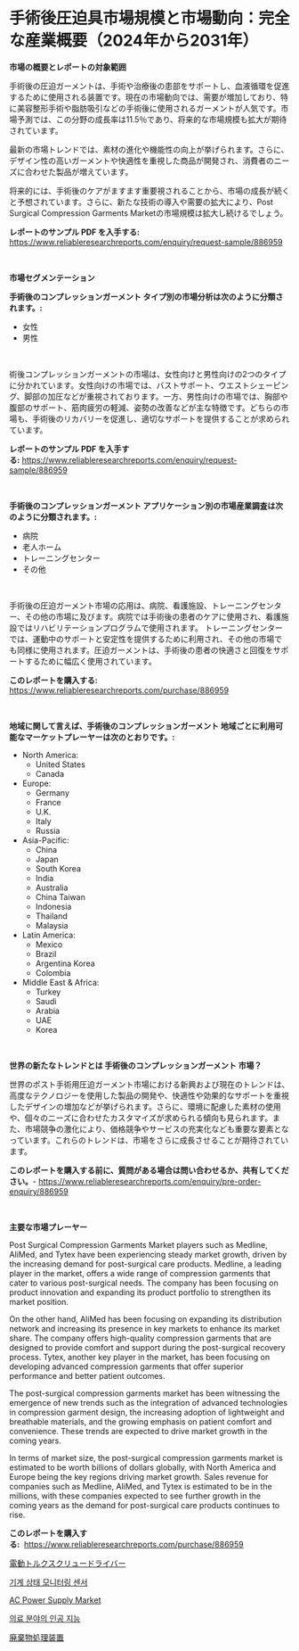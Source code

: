 <p><h1>手術後圧迫具市場規模と市場動向：完全な産業概要（2024年から2031年）</h1></p><p><strong>市場の概要とレポートの対象範囲</strong></p>
<p><p>手術後の圧迫ガーメントは、手術や治療後の患部をサポートし、血液循環を促進するために使用される装置です。現在の市場動向では、需要が増加しており、特に美容整形手術や脂肪吸引などの手術後に使用されるガーメントが人気です。市場予測では、この分野の成長率は11.5％であり、将来的な市場規模も拡大が期待されています。</p><p>最新の市場トレンドでは、素材の進化や機能性の向上が挙げられます。さらに、デザイン性の高いガーメントや快適性を重視した商品が開発され、消費者のニーズに合わせた製品が増えています。</p><p>将来的には、手術後のケアがますます重要視されることから、市場の成長が続くと予想されています。さらに、新たな技術の導入や需要の拡大により、Post Surgical Compression Garments Marketの市場規模は拡大し続けるでしょう。</p></p>
<p><strong>レポートのサンプル PDF を入手する:</strong> <a href="https://www.reliableresearchreports.com/enquiry/request-sample/886959">https://www.reliableresearchreports.com/enquiry/request-sample/886959</a></p>
<p>&nbsp;</p>
<p><strong>市場セグメンテーション</strong></p>
<p><strong>手術後のコンプレッションガーメント タイプ別の市場分析は次のように分類されます。:</strong></p>
<p><ul><li>女性</li><li>男性</li></ul></p>
<p>&nbsp;</p>
<p><p>術後コンプレッションガーメントの市場は、女性向けと男性向けの2つのタイプに分かれています。女性向けの市場では、バストサポート、ウエストシェーピング、脚部の加圧などが重視されております。一方、男性向けの市場では、胸部や腹部のサポート、筋肉疲労の軽減、姿勢の改善などが主な特徴です。どちらの市場も、手術後のリカバリーを促進し、適切なサポートを提供することが求められています。</p></p>
<p><strong>レポートのサンプル PDF を入手する:</strong>&nbsp;<a href="https://www.reliableresearchreports.com/enquiry/request-sample/886959">https://www.reliableresearchreports.com/enquiry/request-sample/886959</a></p>
<p>&nbsp;</p>
<p><strong> 手術後のコンプレッションガーメント アプリケーション別の市場産業調査は次のように分類されます。:</strong></p>
<p><ul><li>病院</li><li>老人ホーム</li><li>トレーニングセンター</li><li>その他</li></ul></p>
<p>&nbsp;</p>
<p><p>手術後の圧迫ガーメント市場の応用は、病院、看護施設、トレーニングセンター、その他の市場に及びます。病院では手術後の患者のケアに使用され、看護施設ではリハビリテーションプログラムで使用されます。 トレーニングセンターでは、運動中のサポートと安定性を提供するために利用され、その他の市場でも同様に使用されます。圧迫ガーメントは、手術後の患者の快適さと回復をサポートするために幅広く使用されています。</p></p>
<p><strong>このレポートを購入する:</strong>&nbsp; <a href="https://www.reliableresearchreports.com/purchase/886959">https://www.reliableresearchreports.com/purchase/886959</a></p>
<p>&nbsp;</p>
<p><strong>地域に関して言えば、手術後のコンプレッションガーメント 地域ごとに利用可能なマーケットプレーヤーは次のとおりです。:</strong></p>
<p><ul>
    <li>
        North America:
        <ul>
            <li>United States</li>
            <li>Canada</li>
        </ul>
    </li>
    <li>
        Europe:
        <ul>
            <li>Germany</li>
            <li>France</li>
            <li>U.K.</li>
            <li>Italy</li>
            <li>Russia</li>
        </ul>
    </li>
    <li>
        Asia-Pacific:
        <ul>
            <li>China</li>
            <li>Japan</li>
            <li>South Korea</li>
            <li>India</li>
            <li>Australia</li>
            <li>China Taiwan</li>
            <li>Indonesia</li>
            <li>Thailand</li>
            <li>Malaysia</li>
        </ul>
    </li>
    <li>
        Latin America:
        <ul>
            <li>Mexico</li>
            <li>Brazil</li>
            <li>Argentina Korea</li>
            <li>Colombia</li>
        </ul>
    </li>
    <li>
        Middle East & Africa:
        <ul>
            <li>Turkey</li>
            <li>Saudi</li>
            <li>Arabia</li>
            <li>UAE</li>
            <li>Korea</li>
        </ul>
    </li>
    </ul></p>
<p>&nbsp;</p>
<p><strong>世界の新たなトレンドとは 手術後のコンプレッションガーメント 市場？</strong></p>
<p><p>世界のポスト手術用圧迫ガーメント市場における新興および現在のトレンドは、高度なテクノロジーを使用した製品の開発や、快適性や効果的なサポートを重視したデザインの増加などが挙げられます。さらに、環境に配慮した素材の使用や、個々のニーズに合わせたカスタマイズが求められる傾向も見られます。また、市場競争の激化により、価格競争やサービスの充実化なども重要な要素となっています。これらのトレンドは、市場をさらに成長させることが期待されています。</p></p>
<p><strong>このレポートを購入する前に、質問がある場合は問い合わせるか、共有してください。</strong>- <a href="https://www.reliableresearchreports.com/enquiry/pre-order-enquiry/886959">https://www.reliableresearchreports.com/enquiry/pre-order-enquiry/886959</a></p>
<p>&nbsp;</p>
<p><strong>主要な市場プレーヤー</strong></p>
<p><p>Post Surgical Compression Garments Market players such as Medline, AliMed, and Tytex have been experiencing steady market growth, driven by the increasing demand for post-surgical care products. Medline, a leading player in the market, offers a wide range of compression garments that cater to various post-surgical needs. The company has been focusing on product innovation and expanding its product portfolio to strengthen its market position.</p><p>On the other hand, AliMed has been focusing on expanding its distribution network and increasing its presence in key markets to enhance its market share. The company offers high-quality compression garments that are designed to provide comfort and support during the post-surgical recovery process. Tytex, another key player in the market, has been focusing on developing advanced compression garments that offer superior performance and better patient outcomes.</p><p>The post-surgical compression garments market has been witnessing the emergence of new trends such as the integration of advanced technologies in compression garment design, the increasing adoption of lightweight and breathable materials, and the growing emphasis on patient comfort and convenience. These trends are expected to drive market growth in the coming years.</p><p>In terms of market size, the post-surgical compression garments market is estimated to be worth billions of dollars globally, with North America and Europe being the key regions driving market growth. Sales revenue for companies such as Medline, AliMed, and Tytex is estimated to be in the millions, with these companies expected to see further growth in the coming years as the demand for post-surgical care products continues to rise.</p></p>
<p><strong>このレポートを購入する:</strong>&nbsp;&nbsp;<a href="https://www.reliableresearchreports.com/purchase/886959">https://www.reliableresearchreports.com/purchase/886959</a></p>
<p><p><a href="https://medium.com/@logaolloway76845/%E9%9B%BB%E5%8B%95%E3%83%88%E3%83%AB%E3%82%AF%E3%83%89%E3%83%A9%E3%82%A4%E3%83%90%E3%83%BC%E3%83%9E%E3%83%BC%E3%82%B1%E3%83%83%E3%83%88%E3%83%A1%E3%83%88%E3%83%AA%E3%83%83%E3%82%AF%E3%82%B9%E3%81%AE%E5%BE%A9%E5%8F%B7%E5%8C%96-%E5%B8%82%E5%A0%B4%E3%82%B7%E3%82%A7%E3%82%A2-%E3%83%88%E3%83%AC%E3%83%B3%E3%83%89-%E3%81%8A%E3%82%88%E3%81%B3%E6%88%90%E9%95%B7%E3%83%91%E3%82%BF%E3%83%BC%E3%83%B3-d9757ff4e2f3">電動トルクスクリュードライバー</a></p><p><a href="https://github.com/sammyUltyylrich9067856/Market-Research-Report-List-1/blob/main/630614315080.md">기계 상태 모니터링 센서</a></p><p><a href="https://github.com/Whitneyboyettebo9kiw7yr13/Market-Research-Report-List-1/blob/main/ac-power-supply-market.md">AC Power Supply Market</a></p><p><a href="https://medium.com/@emmamoy1/%EC%9D%B8%EA%B3%B5%EC%A7%80%EB%8A%A5-%EC%9D%98%EB%A3%8C-%EC%8B%9C%EC%9E%A5-%EB%B6%84%EC%84%9D-cagr-%EC%8B%9C%EC%9E%A5-%EC%84%B8%EB%B6%84%ED%99%94-%EB%B0%8F-%EA%B8%80%EB%A1%9C%EB%B2%8C-%EC%82%B0%EC%97%85-%EA%B0%9C%EC%9A%94-c26dc446ff67">의료 분야의 인공 지능</a></p><p><a href="https://github.com/ReyesKohler20231/Market-Research-Report-List-1/blob/main/846120216231.md">廃棄物処理装置</a></p></p>